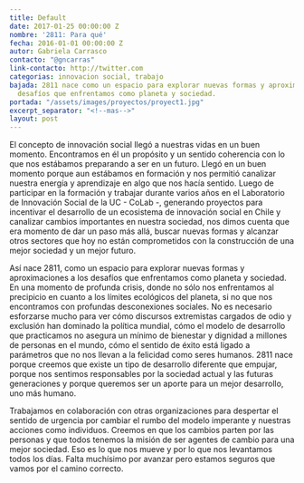 ```yaml
---
title: Default
date: 2017-01-25 00:00:00 Z
nombre: '2811: Para qué'
fecha: 2016-01-01 00:00:00 Z
autor: Gabriela Carrasco
contacto: "@gncarras"
link-contacto: http://twitter.com
categorias: innovacion social, trabajo
bajada: 2811 nace como un espacio para explorar nuevas formas y aproximaciones a los
  desafíos que enfrentamos como planeta y sociedad.
portada: "/assets/images/proyectos/proyect1.jpg"
excerpt_separator: "<!--mas-->"
layout: post
---
```


El concepto de innovación social llegó a nuestras vidas en un buen momento. Encontramos en él un propósito y un sentido coherencia con lo que nos estábamos preparando a ser en un futuro. Llegó en un buen momento porque aun estábamos en formación y nos permitió canalizar nuestra energía y aprendizaje en algo que nos hacía sentido. Luego de participar en la formación y trabajar durante varios años en el Laboratorio de Innovación Social de la UC - CoLab -, generando proyectos para incentivar el desarrollo de un ecosistema de innovación social en Chile y canalizar cambios importantes en nuestra sociedad, nos dimos cuenta que era momento de dar un paso más allá, buscar nuevas formas y alcanzar otros sectores que hoy no están comprometidos con la construcción de una mejor sociedad y un mejor futuro. 

Así nace 2811, como un espacio para explorar nuevas formas y aproximaciones a los desafíos que enfrentamos como planeta y sociedad. En una momento de profunda crisis, donde no sólo nos enfrentamos al precipicio en cuanto a los límites ecológicos del planeta, si no que nos encontramos con profundas desconexiones sociales. No es necesario esforzarse mucho para ver cómo discursos extremistas cargados de odio y exclusión han dominado la política mundial, cómo el modelo de desarrollo que practicamos no asegura un mínimo de bienestar y dignidad a millones de personas en el mundo, cómo el sentido de éxito está ligado a parámetros que no nos llevan a la felicidad como seres humanos. 2811 nace porque creemos que existe un tipo de desarrollo diferente que empujar, porque nos sentimos responsables por la sociedad actual y las futuras generaciones y porque queremos ser un aporte para un mejor desarrollo, uno más humano. 

Trabajamos en colaboración con otras organizaciones para despertar el sentido de urgencia por cambiar el rumbo del modelo imperante y nuestras acciones como individuos. Creemos en que los cambios parten por las personas y que todos tenemos la misión de ser agentes de cambio para una mejor sociedad. Eso es lo que nos mueve y por lo que nos levantamos todos los días. Falta muchísimo por avanzar pero estamos seguros que vamos por el camino correcto. 
